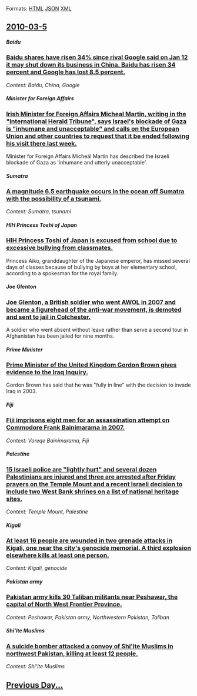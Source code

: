 
Formats: [HTML](2010/03/5/index.html)  [JSON](2010/03/5/index.json)  [XML](2010/03/5/index.xml)  

## [2010-03-5](/news/2010/03/5/index.md)

##### Baidu
### [Baidu shares have risen 34% since rival Google said on Jan 12 it may shut down its business in China. Baidu has risen 34 percent and Google has lost 8.5 percent. ](/news/2010/03/5/baidu-shares-have-risen-34-since-rival-google-said-on-jan-12-it-may-shut-down-its-business-in-china-baidu-has-risen-34-percent-and-google.md)
_Context: Baidu, China, Google_

##### Minister for Foreign Affairs
### [Irish Minister for Foreign Affairs Micheal Martin, writing in the "International Herald Tribune", says Israel's blockade of Gaza is "inhumane and unacceptable" and calls on the European Union and other countries to request that it be ended following his visit there last week. ](/news/2010/03/5/irish-minister-for-foreign-affairs-michea-l-martin-writing-in-the-international-herald-tribune-says-israel-s-blockade-of-gaza-is-inhuma.md)
Minister for Foreign Affairs Micheál Martin has described the Israeli blockade of Gaza as &#39;inhumane and utterly unacceptable&#39;.

##### Sumatra
### [A magnitude 6.5 earthquake occurs in the ocean off Sumatra with the possibility of a tsunami. ](/news/2010/03/5/a-magnitude-6-5-earthquake-occurs-in-the-ocean-off-sumatra-with-the-possibility-of-a-tsunami.md)
_Context: Sumatra, tsunami_

##### HIH Princess Toshi of Japan
### [HIH Princess Toshi of Japan is excused from school due to excessive bullying from classmates. ](/news/2010/03/5/hih-princess-toshi-of-japan-is-excused-from-school-due-to-excessive-bullying-from-classmates.md)
Princess Aiko, granddaughter of the Japanese emperor, has missed several days of classes because of bullying by boys at her elementary school, according to a spokesman for the royal family.

##### Joe Glenton
### [Joe Glenton, a British soldier who went AWOL in 2007 and became a figurehead of the anti-war movement, is demoted and sent to jail in Colchester. ](/news/2010/03/5/joe-glenton-a-british-soldier-who-went-awol-in-2007-and-became-a-figurehead-of-the-anti-war-movement-is-demoted-and-sent-to-jail-in-colche.md)
A soldier who went absent without leave rather than serve a second tour in Afghanistan has been jailed for nine months.

##### Prime Minister
### [Prime Minister of the United Kingdom Gordon Brown gives evidence to the Iraq Inquiry. ](/news/2010/03/5/prime-minister-of-the-united-kingdom-gordon-brown-gives-evidence-to-the-iraq-inquiry.md)
Gordon Brown has said that he was &#034;fully in line&#034; with the decision to invade Iraq in 2003.

##### Fiji
### [Fiji imprisons eight men for an assassination attempt on Commodore Frank Bainimarama in 2007. ](/news/2010/03/5/fiji-imprisons-eight-men-for-an-assassination-attempt-on-commodore-frank-bainimarama-in-2007.md)
_Context: Voreqe Bainimarama, Fiji_

##### Palestine
### [15 Israeli police are "lightly hurt" and several dozen Palestinians are injured and three are arrested after Friday prayers on the Temple Mount and a recent Israeli decision to include two West Bank shrines on a list of national heritage sites.](/news/2010/03/5/15-israeli-police-are-lightly-hurt-and-several-dozen-palestinians-are-injured-and-three-are-arrested-after-friday-prayers-on-the-temple-mo.md)
_Context: Temple Mount, Palestine_

##### Kigali
### [At least 16 people are wounded in two grenade attacks in Kigali, one near the city's genocide memorial. A third explosion elsewhere kills at least one person. ](/news/2010/03/5/at-least-16-people-are-wounded-in-two-grenade-attacks-in-kigali-one-near-the-city-s-genocide-memorial-a-third-explosion-elsewhere-kills-at.md)
_Context: Kigali, genocide_

##### Pakistan army
### [Pakistan army kills 30 Taliban militants near Peshawar, the capital of North West Frontier Province. ](/news/2010/03/5/pakistan-army-kills-30-taliban-militants-near-peshawar-the-capital-of-north-west-frontier-province.md)
_Context: Peshawar, Pakistan army, Northwestern Pakistan, Taliban_

##### Shi'ite Muslims
### [A suicide bomber attacked a convoy of Shi'ite Muslims in northwest Pakistan, killing at least 12 people. ](/news/2010/03/5/a-suicide-bomber-attacked-a-convoy-of-shi-ite-muslims-in-northwest-pakistan-killing-at-least-12-people.md)
_Context: Shi'ite Muslims_

## [Previous Day...](/news/2010/03/4/index.md)


